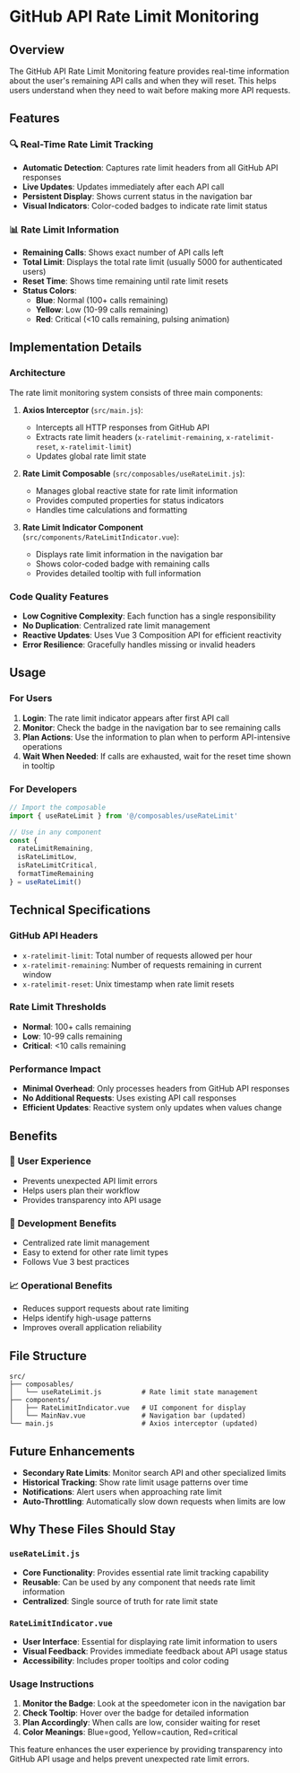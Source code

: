 # GitHub API Rate Limit Monitoring

## Overview

The GitHub API Rate Limit Monitoring feature provides real-time information about the user's remaining API calls and when they will reset. This helps users understand when they need to wait before making more API requests.

## Features

### 🔍 Real-Time Rate Limit Tracking

- **Automatic Detection**: Captures rate limit headers from all GitHub API responses
- **Live Updates**: Updates immediately after each API call
- **Persistent Display**: Shows current status in the navigation bar
- **Visual Indicators**: Color-coded badges to indicate rate limit status

### 📊 Rate Limit Information

- **Remaining Calls**: Shows exact number of API calls left
- **Total Limit**: Displays the total rate limit (usually 5000 for authenticated users)
- **Reset Time**: Shows time remaining until rate limit resets
- **Status Colors**:
  - **Blue**: Normal (100+ calls remaining)
  - **Yellow**: Low (10-99 calls remaining)
  - **Red**: Critical (<10 calls remaining, pulsing animation)

## Implementation Details

### Architecture

The rate limit monitoring system consists of three main components:

1. **Axios Interceptor** (`src/main.js`):
   - Intercepts all HTTP responses from GitHub API
   - Extracts rate limit headers (`x-ratelimit-remaining`, `x-ratelimit-reset`, `x-ratelimit-limit`)
   - Updates global rate limit state

2. **Rate Limit Composable** (`src/composables/useRateLimit.js`):
   - Manages global reactive state for rate limit information
   - Provides computed properties for status indicators
   - Handles time calculations and formatting

3. **Rate Limit Indicator Component** (`src/components/RateLimitIndicator.vue`):
   - Displays rate limit information in the navigation bar
   - Shows color-coded badge with remaining calls
   - Provides detailed tooltip with full information

### Code Quality Features

- **Low Cognitive Complexity**: Each function has a single responsibility
- **No Duplication**: Centralized rate limit management
- **Reactive Updates**: Uses Vue 3 Composition API for efficient reactivity
- **Error Resilience**: Gracefully handles missing or invalid headers

## Usage

### For Users

1. **Login**: The rate limit indicator appears after first API call
2. **Monitor**: Check the badge in the navigation bar to see remaining calls
3. **Plan Actions**: Use the information to plan when to perform API-intensive operations
4. **Wait When Needed**: If calls are exhausted, wait for the reset time shown in tooltip

### For Developers

```javascript
// Import the composable
import { useRateLimit } from '@/composables/useRateLimit'

// Use in any component
const {
  rateLimitRemaining,
  isRateLimitLow,
  isRateLimitCritical,
  formatTimeRemaining
} = useRateLimit()
```

## Technical Specifications

### GitHub API Headers

- `x-ratelimit-limit`: Total number of requests allowed per hour
- `x-ratelimit-remaining`: Number of requests remaining in current window
- `x-ratelimit-reset`: Unix timestamp when rate limit resets

### Rate Limit Thresholds

- **Normal**: 100+ calls remaining
- **Low**: 10-99 calls remaining  
- **Critical**: <10 calls remaining

### Performance Impact

- **Minimal Overhead**: Only processes headers from GitHub API responses
- **No Additional Requests**: Uses existing API call responses
- **Efficient Updates**: Reactive system only updates when values change

## Benefits

### 🎯 **User Experience**

- Prevents unexpected API limit errors
- Helps users plan their workflow
- Provides transparency into API usage

### 🔧 **Development Benefits**

- Centralized rate limit management
- Easy to extend for other rate limit types
- Follows Vue 3 best practices

### 📈 **Operational Benefits**

- Reduces support requests about rate limiting
- Helps identify high-usage patterns
- Improves overall application reliability

## File Structure

```text
src/
├── composables/
│   └── useRateLimit.js          # Rate limit state management
├── components/
│   ├── RateLimitIndicator.vue   # UI component for display
│   └── MainNav.vue              # Navigation bar (updated)
└── main.js                      # Axios interceptor (updated)
```

## Future Enhancements

- **Secondary Rate Limits**: Monitor search API and other specialized limits
- **Historical Tracking**: Show rate limit usage patterns over time
- **Notifications**: Alert users when approaching rate limit
- **Auto-Throttling**: Automatically slow down requests when limits are low

## Why These Files Should Stay

### `useRateLimit.js`

- **Core Functionality**: Provides essential rate limit tracking capability
- **Reusable**: Can be used by any component that needs rate limit information
- **Centralized**: Single source of truth for rate limit state

### `RateLimitIndicator.vue`

- **User Interface**: Essential for displaying rate limit information to users
- **Visual Feedback**: Provides immediate feedback about API usage status
- **Accessibility**: Includes proper tooltips and color coding

### Usage Instructions

1. **Monitor the Badge**: Look at the speedometer icon in the navigation bar
2. **Check Tooltip**: Hover over the badge for detailed information
3. **Plan Accordingly**: When calls are low, consider waiting for reset
4. **Color Meanings**: Blue=good, Yellow=caution, Red=critical

This feature enhances the user experience by providing transparency into GitHub API usage and helps prevent unexpected rate limit errors.
